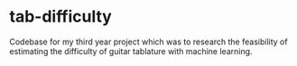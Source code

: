 # tab-difficulty

Codebase for my third year project which was to research the feasibility of estimating the difficulty of guitar tablature with machine learning.
